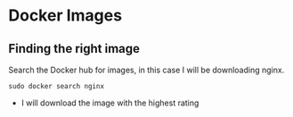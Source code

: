 # Docker Images

## Finding the right image
Search the Docker hub for images, in this case I will be downloading nginx.
```
sudo docker search nginx
```

- I will download the image with the highest rating
